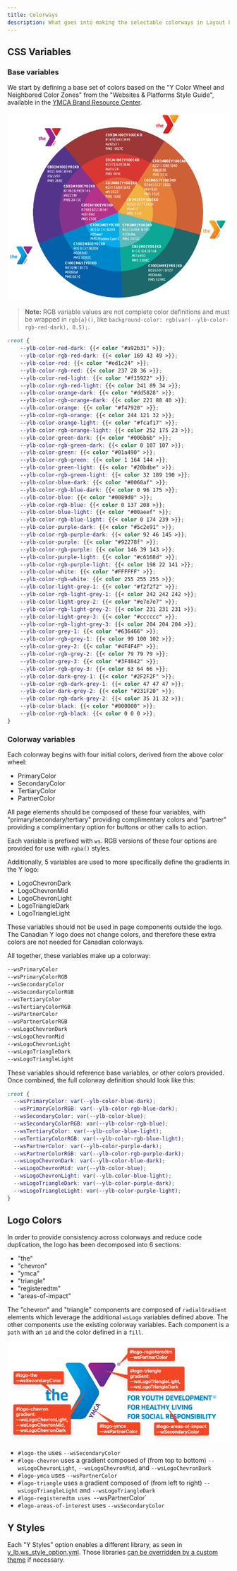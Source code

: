 ```yaml
---
title: Colorways
description: What goes into making the selectable colorways in Layout Builder.
---
```


## CSS Variables

### Base variables

We start by defining a base set of colors based on the "Y Color Wheel and Neighbored Color Zones" from the "Websites & Platforms Style Guide", available in the [YMCA Brand Resource Center](https://theybrand.org/).

![A color wheel with labels corresponding to the official YMCA colors.](colorways--colorwheel.png)

> **Note:** RGB variable values are not complete color definitions and must be wrapped in `rgb{a}()`, like `background-color: rgb(var(--ylb-color-rgb-red-dark), 0.5);`.

```scss
:root {
    --ylb-color-red-dark: {{< color "#a92b31" >}};
    --ylb-color-rgb-red-dark: {{< color 169 43 49 >}};
    --ylb-color-red: {{< color "#ed1c24" >}};
    --ylb-color-rgb-red: {{< color 237 28 36 >}};
    --ylb-color-red-light: {{< color "#f15922" >}};
    --ylb-color-rgb-red-light: {{< color 241 89 34 >}};
    --ylb-color-orange-dark: {{< color "#dd5828" >}};
    --ylb-color-rgb-orange-dark: {{< color 221 88 40 >}};
    --ylb-color-orange: {{< color "#f47920" >}};
    --ylb-color-rgb-orange: {{< color 244 121 32 >}};
    --ylb-color-orange-light: {{< color "#fcaf17" >}};
    --ylb-color-rgb-orange-light: {{< color 252 175 23 >}};
    --ylb-color-green-dark: {{< color "#006b6b" >}};
    --ylb-color-rgb-green-dark: {{< color 0 107 107 >}};
    --ylb-color-green: {{< color "#01a490" >}};
    --ylb-color-rgb-green: {{< color 1 164 144 >}};
    --ylb-color-green-light: {{< color "#20bdbe" >}};
    --ylb-color-rgb-green-light: {{< color 32 189 190 >}};
    --ylb-color-blue-dark: {{< color "#0060af" >}};
    --ylb-color-rgb-blue-dark: {{< color 0 96 175 >}};
    --ylb-color-blue: {{< color "#0089d0" >}};
    --ylb-color-rgb-blue: {{< color 0 137 208 >}};
    --ylb-color-blue-light: {{< color "#00aeef" >}};
    --ylb-color-rgb-blue-light: {{< color 0 174 239 >}};
    --ylb-color-purple-dark: {{< color "#5c2e91" >}};
    --ylb-color-rgb-purple-dark: {{< color 92 46 145 >}};
    --ylb-color-purple: {{< color "#92278f" >}};
    --ylb-color-rgb-purple: {{< color 146 39 143 >}};
    --ylb-color-purple-light: {{< color "#c6168d" >}};
    --ylb-color-rgb-purple-light: {{< color 198 22 141 >}};
    --ylb-color-white: {{< color "#FFFFFF" >}};
    --ylb-color-rgb-white: {{< color 255 255 255 >}};
    --ylb-color-light-grey-1: {{< color "#f2f2f2" >}};
    --ylb-color-rgb-light-grey-1: {{< color 242 242 242 >}};
    --ylb-color-light-grey-2: {{< color "#e7e7e7" >}};
    --ylb-color-rgb-light-grey-2: {{< color 231 231 231 >}};
    --ylb-color-light-grey-3: {{< color "#cccccc" >}};
    --ylb-color-rgb-light-grey-3: {{< color 204 204 204 >}};
    --ylb-color-grey-1: {{< color "#636466" >}};
    --ylb-color-rgb-grey-1: {{< color 99 100 102 >}};
    --ylb-color-grey-2: {{< color "#4F4F4F" >}};
    --ylb-color-rgb-grey-2: {{< color 79 79 79 >}};
    --ylb-color-grey-3: {{< color "#3F4042" >}};
    --ylb-color-rgb-grey-3: {{< color 63 64 66 >}};
    --ylb-color-dark-grey-1: {{< color "#2F2F2F" >}};
    --ylb-color-rgb-dark-grey-1: {{< color 47 47 47 >}};
    --ylb-color-dark-grey-2: {{< color "#231F20" >}};
    --ylb-color-rgb-dark-grey-2: {{< color 35 31 32 >}};
    --ylb-color-black: {{< color "#000000" >}};
    --ylb-color-rgb-black: {{< color 0 0 0 >}};
}
```

### Colorway variables

Each colorway begins with four initial colors, derived from the above color wheel:

- PrimaryColor
- SecondaryColor
- TertiaryColor
- PartnerColor

All page elements should be composed of these four variables, with "primary/secondary/tertiary" providing complimentary colors and "partner" providing a complimentary option for buttons or other calls to action.

Each variable is prefixed with `ws`. RGB versions of these four options are provided for use with `rgba()` styles.

Additionally, 5 variables are used to more specifically define the gradients in the Y logo:

- LogoChevronDark
- LogoChevronMid
- LogoChevronLight
- LogoTriangleDark
- LogoTriangleLight

These variables should not be used in page components outside the logo. The Canadian Y logo does not change colors, and therefore these extra colors are not needed for Canadian colorways.

All together, these variables make up a colorway:

```css
--wsPrimaryColor
--wsPrimaryColorRGB
--wsSecondaryColor
--wsSecondaryColorRGB
--wsTertiaryColor
--wsTertiaryColorRGB
--wsPartnerColor
--wsPartnerColorRGB
--wsLogoChevronDark
--wsLogoChevronMid
--wsLogoChevronLight
--wsLogoTriangleDark
--wsLogoTriangleLight
```

These variables should reference base variables, or other colors provided. Once combined, the full colorway definition should look like this:

```scss
:root {
  --wsPrimaryColor: var(--ylb-color-blue-dark);
  --wsPrimaryColorRGB: var(--ylb-color-rgb-blue-dark);
  --wsSecondaryColor: var(--ylb-color-blue);
  --wsSecondaryColorRGB: var(--ylb-color-rgb-blue);
  --wsTertiaryColor: var(--ylb-color-blue-light);
  --wsTertiaryColorRGB: var(--ylb-color-rgb-blue-light);
  --wsPartnerColor: var(--ylb-color-purple-dark);
  --wsPartnerColorRGB: var(--ylb-color-rgb-purple-dark);
  --wsLogoChevronDark: var(--ylb-color-blue-dark);
  --wsLogoChevronMid: var(--ylb-color-blue);
  --wsLogoChevronLight: var(--ylb-color-blue-light);
  --wsLogoTriangleDark: var(--ylb-color-purple-dark);
  --wsLogoTriangleLight: var(--ylb-color-purple-light);
}
```

## Logo Colors

In order to provide consistency across colorways and reduce code duplication, the logo has been decomposed into 6 sections:

- "the"
- "chevron"
- "ymca"
- "triangle"
- "registeredtm"
- "areas-of-impact"

The "chevron" and "triangle" components are composed of `radialGradient` elements which leverage the additional `wsLogo` variables defined above. The other components use the existing colorway variables. Each component is a `path` with an `id` and the color defined in a `fill`.

![The YMCA logo with labels corresponding to the colors used in each component as described in text below.](colorways--logo-breakdown.png)

- `#logo-the` uses `--wsSecondaryColor`
- `#logo-chevron` uses a gradient composed of (from top to bottom) `--wsLogoChevronLight`, `--wsLogoChevronMid`, and `--wsLogoChevronDark`
- `#logo-ymca` uses `--wsPartnerColor`
- `#logo-triangle` uses a gradient composed of (from left to right) `--wsLogoTriangleLight` and `--wsLogoTriangleDark`
- `#logo-registeredtm uses `--wsPartnerColor`
- `#logo-areas-of-interest` uses `--wsSecondaryColor`

## Y Styles

Each "Y Styles" option enables a different library, as seen in [y_lb.ws_style_option.yml](https://github.com/YCloudYUSA/y_lb/blob/main/y_lb.ws_style_option.yml). Those libraries [can be overridden by a custom theme](https://www.drupal.org/node/2497313) if necessary.
